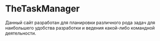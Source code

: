 # TheTaskManager
Данный сайт разработан для планировки различного рода задач для наибольшего удобства разработки и ведения какой-либо командной деятельности.
